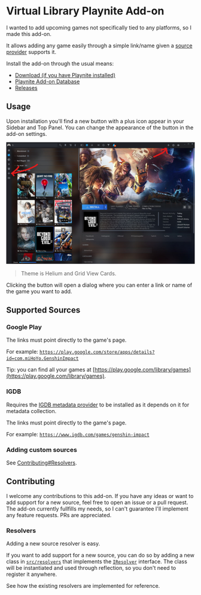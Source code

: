 # Virtual Library Playnite Add-on

I wanted to add upcoming games not specifically tied to any platforms, so I made this add-on.

It allows adding any game easily through a simple link/name given a [source provider](#supported-sources) supports it.

Install the add-on through the usual means:
- [Download (if you have Playnite installed)](playnite://playnite/installaddon/VirtualLibrary)
- [Playnite Add-on Database](https://playnite.link/addons.html#VirtualLibrary)
- [Releases](https://github.com/iSplasher/PlayniteExtensions/releases)

## Usage

Upon installation you'll find a new button with a plus icon appear in your Sidebar and Top Panel. You can change the appearance of the button in the add-on settings.

![](img/buttons.png)
> Theme is Helium and Grid View Cards.

Clicking the button will open a dialog where you can enter a link or name of the game you want to add. 

## Supported Sources

### Google Play

The links must point directly to the game's page.

For example: [`https://play.google.com/store/apps/details?id=com.miHoYo.GenshinImpact`](https://play.google.com/store/apps/details?id=com.miHoYo.GenshinImpact)

Tip: you can find all your games at [https://play.google.com/library/games](https://play.google.com/library/games).

### IGDB

Requires the [IGDB metadata provider](https://playnite.link/addons.html#IGDBMetadata_Builtin) to be installed as it depends on it for metadata collection.

The links must point directly to the game's page.

For example: [`https://www.igdb.com/games/genshin-impact`](https://www.igdb.com/games/genshin-impact)


### Adding custom sources

See [Contributing#Resolvers](#resolvers).

## Contributing

I welcome any contributions to this add-on. If you have any ideas or want to add support for a new source, feel free to open an issue or a pull request. 
The add-on currently fullfills my needs, so I can't guarantee I'll implement any feature requests. PRs are appreciated.

### Resolvers

Adding a new source resolver is easy.

If you want to add support for a new source, you can do so by adding a new class in [`src/resolvers`](src/resolvers/) that implements the [`IResolver`](src/Resolver.cs) interface. 
The class will be instantiated and used through reflection, so you don't need to register it anywhere.

See how the existing resolvers are implemented for reference.
